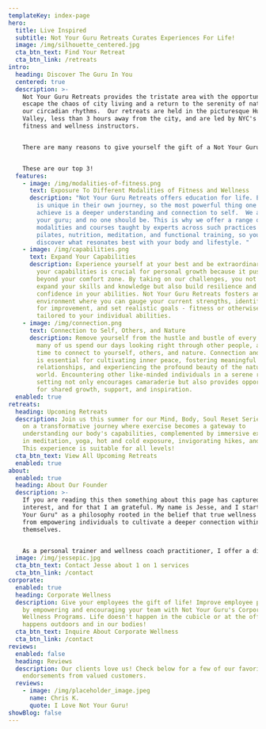 ```yaml
---
templateKey: index-page
hero:
  title: Live Inspired
  subtitle: Not Your Guru Retreats Curates Experiences For Life!
  image: /img/silhouette_centered.jpg
  cta_btn_text: Find Your Retreat
  cta_btn_link: /retreats
intro:
  heading: Discover The Guru In You
  centered: true
  description: >-
    Not Your Guru Retreats provides the tristate area with the opportunity to
    escape the chaos of city living and a return to the serenity of nature and
    our circadian rhythms.  Our retreats are held in the picturesque Hudson
    Valley, less than 3 hours away from the city, and are led by NYC's top
    fitness and wellness instructors. 


    There are many reasons to give yourself the gift of a Not Your Guru Retreat.


    These are our top 3!
  features:
    - image: /img/modalities-of-fitness.png
      text: Exposure To Different Modalities of Fitness and Wellness
      description: "Not Your Guru Retreats offers education for life. Every individual
        is unique in their own journey, so the most powerful thing one can
        achieve is a deeper understanding and connection to self.  We are not
        your guru; and no one should be. This is why we offer a range of
        modalities and courses taught by experts across such practices as yoga,
        pilates, nutrition, meditation, and functional training, so you can
        discover what resonates best with your body and lifestyle. "
    - image: /img/capabilities.png
      text: Expand Your Capabilities
      description: Experience yourself at your best and be extraordinary. Expanding
        your capabilities is crucial for personal growth because it pushes you
        beyond your comfort zone. By taking on our challenges, you not only
        expand your skills and knowledge but also build resilience and
        confidence in your abilities. Not Your Guru Retreats fosters an
        environment where you can gauge your current strengths, identify areas
        for improvement, and set realistic goals - fitness or otherwise -
        tailored to your individual abilities.
    - image: /img/connection.png
      text: Connection to Self, Others, and Nature
      description: Remove yourself from the hustle and bustle of every day life, where
        many of us spend our days looking right through other people, and take
        time to connect to yourself, others, and nature. Connection and presence
        is essential for cultivating inner peace, fostering meaningful
        relationships, and experiencing the profound beauty of the natural
        world. Encountering other like-minded individuals in a serene retreat
        setting not only encourages camaraderie but also provides opportunities
        for shared growth, support, and inspiration.
  enabled: true
retreats:
  heading: Upcoming Retreats
  description: Join us this summer for our Mind, Body, Soul Reset Series! Embark
    on a transformative journey where exercise becomes a gateway to
    understanding our body's capabilities, complemented by immersive experiences
    in meditation, yoga, hot and cold exposure, invigorating hikes, and more.
    This experience is suitable for all levels!
  cta_btn_text: View All Upcoming Retreats
  enabled: true
about:
  enabled: true
  heading: About Our Founder
  description: >-
    If you are reading this then something about this page has captured your
    interest, and for that I am grateful. My name is Jesse, and I started "Not
    Your Guru" as a philosophy rooted in the belief that true wellness comes
    from empowering individuals to cultivate a deeper connection within
    themselves. 


    As a personal trainer and wellness coach practitioner, I offer a diverse range of services, including in-person training, online coaching, transformative retreats, and ready-made training programs. My approach is not about providing quick fixes or being someone's guru; rather, it's about equipping individuals with the tools they need to navigate their own journey towards physical and emotional well-being. With a lifetime of learning and personal experience in both realms, my objective is to foster a supportive environment where clients can discover their inner strength, resilience, and self-awareness.
  image: /img/jessepic.jpg
  cta_btn_text: Contact Jesse about 1 on 1 services
  cta_btn_link: /contact
corporate:
  enabled: true
  heading: Corporate Wellness
  description: Give your employees the gift of life! Improve employee productivity
    by empowering and encouraging your team with Not Your Guru's Corporate
    Wellness Programs. Life doesn't happen in the cubicle or at the office, life
    happens outdoors and in our bodies!
  cta_btn_text: Inquire About Corporate Wellness
  cta_btn_link: /contact
reviews:
  enabled: false
  heading: Reviews
  description: Our clients love us! Check below for a few of our favorite
    endorsements from valued customers.
  reviews:
    - image: /img/placeholder_image.jpeg
      name: Chris K.
      quote: I Love Not Your Guru!
showBlog: false
---
```

